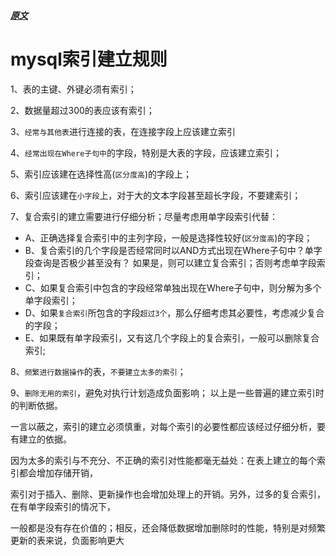 
##### [原文](https://segmentfault.com/a/1190000003072149)

# mysql索引建立规则

1、表的主键、外键必须有索引；

2、数据量超过300的表应该有索引；

3、`经常与其他表`进行连接的表，在连接字段上应该建立索引

4、`经常出现在Where子句中`的字段，特别是大表的字段，应该建立索引；

5、索引应该建在选择性高(`区分度高`)的字段上；

6、索引应该建在`小字段`上，对于大的文本字段甚至超长字段，不要建索引；

7、复合索引的建立需要进行仔细分析；尽量考虑用单字段索引代替：

- A、正确选择复合索引中的主列字段，一般是选择性较好(`区分度高`)的字段；
- B、复合索引的几个字段是否经常同时以AND方式出现在Where子句中？单字段查询是否极少甚至没有？
如果是，则可以建立复合索引；否则考虑单字段索引；
- C、如果复合索引中包含的字段经常单独出现在Where子句中，则分解为多个单字段索引；
- D、如果`复合索引`所包含的字段`超过3个`，那么仔细考虑其必要性，考虑减少复合的字段；
- E、如果既有单字段索引，又有这几个字段上的复合索引，一般可以删除复合索引;

8、`频繁进行数据操作`的表，`不要建立太多的索引`；

9、`删除无用的索引`，避免对执行计划造成负面影响； 以上是一些普遍的建立索引时的判断依据。


一言以蔽之，索引的建立必须慎重，对每个索引的必要性都应该经过仔细分析，要有建立的依据。

因为太多的索引与不充分、不正确的索引对性能都毫无益处：在表上建立的每个索引都会增加存储开销，

索引对于插入、删除、更新操作也会增加处理上的开销。另外，过多的复合索引，在有单字段索引的情况下，

一般都是没有存在价值的；相反，还会降低数据增加删除时的性能，特别是对频繁更新的表来说，负面影响更大